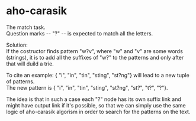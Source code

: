 # aho-carasik

The match task.<br/>
Question marks -- "?" -- is expected to match all the letters. 

Solution:<br/>
If the costructor finds pattern "w?v", where "w" and "v" are some words (strings), it is to add all the suffixes of "w?" to the patterns and only after that will duild a trie.

To cite an example: { "i", "in", "tin", "sting", "st?ng"} will lead to a new tuple of patterns.<br/>
The new pattern is  { "i", "in", "tin", "sting", "st?ng", "st?", "t?", "?"}.

The idea is that in such a case each "?" node has its own suffix link and might have output link if it's possible,
so that we can simply use the same logic of aho-carasik algorism in order to search for the patterns on the text.
